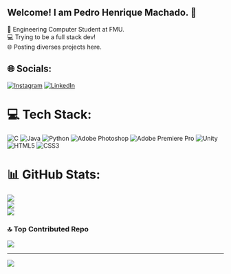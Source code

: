 ## Welcome! I am Pedro Henrique Machado. 👋 

📓 Engineering Computer Student at FMU. <br>
💻 Trying to be a full stack dev! <br>
🌐 Posting diverses projects here. <br>


## 🌐 Socials:
[![Instagram](https://img.shields.io/badge/Instagram-%23E4405F.svg?logo=Instagram&logoColor=white)](https://www.instagram.com/pedrohmachado0/) [![LinkedIn](https://img.shields.io/badge/LinkedIn-%230077B5.svg?logo=linkedin&logoColor=white)](https://www.linkedin.com/in/pedro-henrique-machado-99171334a/) 

# 💻 Tech Stack:
![C](https://img.shields.io/badge/c-%2300599C.svg?style=for-the-badge&logo=c&logoColor=white) ![Java](https://img.shields.io/badge/java-%23ED8B00.svg?style=for-the-badge&logo=openjdk&logoColor=white) ![Python](https://img.shields.io/badge/python-3670A0?style=for-the-badge&logo=python&logoColor=ffdd54) ![Adobe Photoshop](https://img.shields.io/badge/adobe%20photoshop-%2331A8FF.svg?style=for-the-badge&logo=adobe%20photoshop&logoColor=white) ![Adobe Premiere Pro](https://img.shields.io/badge/Adobe%20Premiere%20Pro-9999FF.svg?style=for-the-badge&logo=Adobe%20Premiere%20Pro&logoColor=white) ![Unity](https://img.shields.io/badge/unity-%23000000.svg?style=for-the-badge&logo=unity&logoColor=white) ![HTML5](https://img.shields.io/badge/html5-%23E34F26.svg?style=for-the-badge&logo=html5&logoColor=white) ![CSS3](https://img.shields.io/badge/css3-%231572B6.svg?style=for-the-badge&logo=css3&logoColor=white)
# 📊 GitHub Stats:
![](https://github-readme-stats.vercel.app/api?username=Pedrohmac07&theme=tokyonight&hide_border=false&include_all_commits=false&count_private=false)<br/>
![](https://nirzak-streak-stats.vercel.app/?user=Pedrohmac07&theme=tokyonight&hide_border=false)<br/>
![](https://github-readme-stats.vercel.app/api/top-langs/?username=Pedrohmac07&theme=tokyonight&hide_border=false&include_all_commits=false&count_private=false&layout=compact)

### 🔝 Top Contributed Repo
![](https://github-contributor-stats.vercel.app/api?username=Pedrohmac07&limit=5&theme=tokyonight&combine_all_yearly_contributions=true)

---
[![](https://visitcount.itsvg.in/api?id=Pedrohmac07&icon=5&color=2)](https://visitcount.itsvg.in)

<!-- Proudly created with GPRM ( https://gprm.itsvg.in ) -->
